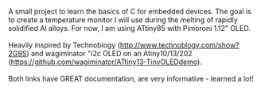 A small project to learn the basics of C for embedded devices. The goal is to create a temperature monitor I will use during the melting of rapidly solidified Al alloys. For now, I am using ATtiny85 with Pimoroni 1.12" OLED.  
<br/>
Heavily inspired by Technoblogy (http://www.technoblogy.com/show?2G9S) and wagiminator "i2c OLED on an Atiny10/13/202 (https://github.com/wagiminator/ATtiny13-TinyOLEDdemo).  
<br/>
Both links have GREAT documentation, are very informative - learned a lot!
